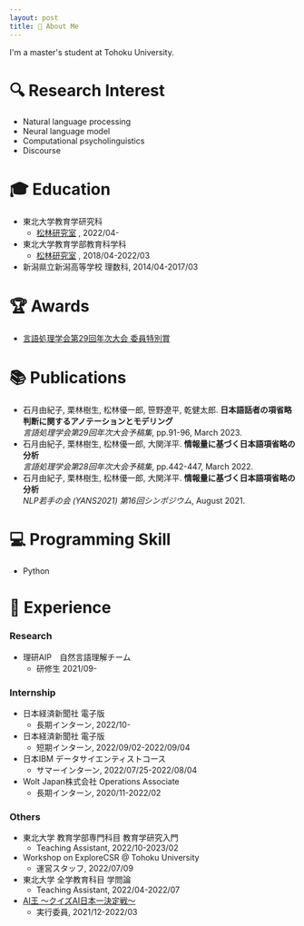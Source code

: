 ```yaml
---
layout: post
title: 💁 About Me
---
```

I'm a master's student at Tohoku University.
# 🔍  Research Interest
- Natural language processing
- Neural language model
- Computational psycholinguistics
- Discourse

# 🎓  Education 
- 東北大学教育学研究科
    - [松林研究室](https://www.edunlp.sed.tohoku.ac.jp/) , 2022/04-
- 東北大学教育学部教育科学科
    - [松林研究室](https://www.edunlp.sed.tohoku.ac.jp/) , 2018/04-2022/03
- 新潟県立新潟高等学校 理数科, 2014/04-2017/03

# 🏆 Awards
- [言語処理学会第29回年次大会 委員特別賞](https://www.anlp.jp/nlp2023/award.html)
# 📚 Publications

- 石月由紀子, 栗林樹生, 松林優一郎, 笹野遼平, 乾健太郎. **日本語話者の項省略判断に関するアノテーションとモデリング**\
   *言語処理学会第29回年次大会予稿集*, pp.91-96, March 2023.
- 石月由紀子, 栗林樹生, 松林優一郎, 大関洋平. **情報量に基づく日本語項省略の分析**\
*言語処理学会第28回年次大会予稿集*, pp.442-447, March 2022.
- 石月由紀子, 栗林樹生, 松林優一郎, 大関洋平. **情報量に基づく日本語項省略の分析**\
*NLP若手の会 (YANS2021) 第16回シンポジウム*, August 2021.

# 💻  Programming Skill
- Python

# 🚀  Experience
### Research
- 理研AIP　自然言語理解チーム　
    - 研修生 2021/09-
    
### Internship
- 日本経済新聞社 電子版
    - 長期インターン, 2022/10-
- 日本経済新聞社 電子版
    - 短期インターン, 2022/09/02-2022/09/04
- 日本IBM データサイエンティストコース
    - サマーインターン, 2022/07/25-2022/08/04
- Wolt Japan株式会社 Operations Associate
    - 長期インターン, 2020/11-2022/02
    
### Others
- 東北大学 教育学部専門科目 教育学研究入門
    - Teaching Assistant, 2022/10-2023/02
- Workshop on ExploreCSR @ Tohoku University
    - 運営スタッフ, 2022/07/09
- 東北大学 全学教育科目 学問論
    - Teaching Assistant, 2022/04-2022/07
- [AI王 〜クイズAI日本一決定戦〜](https://sites.google.com/view/project-aio/) 
    - 実行委員, 2021/12-2022/03
    





